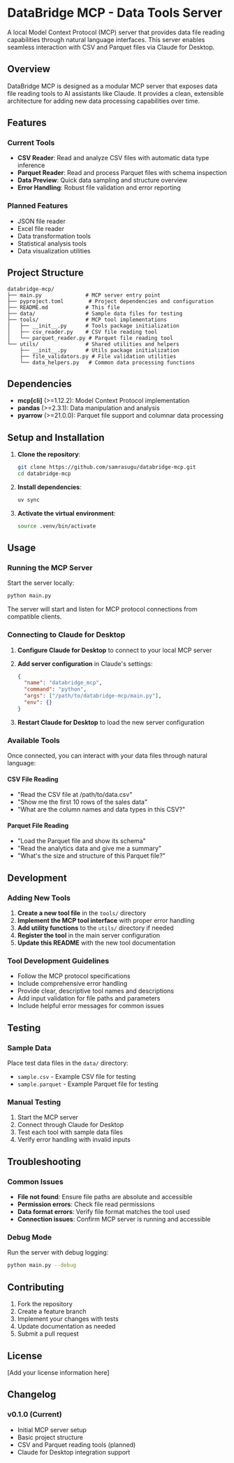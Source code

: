 # DataBridge MCP - Data Tools Server

A local Model Context Protocol (MCP) server that provides data file reading capabilities through natural language interfaces. This server enables seamless interaction with CSV and Parquet files via Claude for Desktop.

## Overview

DataBridge MCP is designed as a modular MCP server that exposes data file reading tools to AI assistants like Claude. It provides a clean, extensible architecture for adding new data processing capabilities over time.

## Features

### Current Tools
- **CSV Reader**: Read and analyze CSV files with automatic data type inference
- **Parquet Reader**: Read and process Parquet files with schema inspection
- **Data Preview**: Quick data sampling and structure overview
- **Error Handling**: Robust file validation and error reporting

### Planned Features
- JSON file reader
- Excel file reader  
- Data transformation tools
- Statistical analysis tools
- Data visualization utilities

## Project Structure

```
databridge-mcp/
├── main.py              # MCP server entry point
├── pyproject.toml        # Project dependencies and configuration
├── README.md            # This file
├── data/                # Sample data files for testing
├── tools/               # MCP tool implementations
│   ├── __init__.py      # Tools package initialization
│   ├── csv_reader.py    # CSV file reading tool
│   └── parquet_reader.py # Parquet file reading tool
└── utils/               # Shared utilities and helpers
    ├── __init__.py      # Utils package initialization
    ├── file_validators.py # File validation utilities
    └── data_helpers.py   # Common data processing functions
```

## Dependencies

- **mcp[cli]** (>=1.12.2): Model Context Protocol implementation
- **pandas** (>=2.3.1): Data manipulation and analysis
- **pyarrow** (>=21.0.0): Parquet file support and columnar data processing

## Setup and Installation

1. **Clone the repository**:
   ```bash
   git clone https://github.com/samrasugu/databridge-mcp.git
   cd databridge-mcp
   ```

2. **Install dependencies**:
   ```bash
   uv sync
   ```

3. **Activate the virtual environment**:
   ```bash
   source .venv/bin/activate
   ```

## Usage

### Running the MCP Server

Start the server locally:
```bash
python main.py
```

The server will start and listen for MCP protocol connections from compatible clients.

### Connecting to Claude for Desktop

1. **Configure Claude for Desktop** to connect to your local MCP server
2. **Add server configuration** in Claude's settings:
   ```json
   {
     "name": "databridge_mcp",
     "command": "python",
     "args": ["/path/to/databridge-mcp/main.py"],
     "env": {}
   }
   ```

3. **Restart Claude for Desktop** to load the new server configuration

### Available Tools

Once connected, you can interact with your data files through natural language:

#### CSV File Reading
- "Read the CSV file at /path/to/data.csv"
- "Show me the first 10 rows of the sales data"
- "What are the column names and data types in this CSV?"

#### Parquet File Reading  
- "Load the Parquet file and show its schema"
- "Read the analytics data and give me a summary"
- "What's the size and structure of this Parquet file?"

## Development

### Adding New Tools

1. **Create a new tool file** in the `tools/` directory
2. **Implement the MCP tool interface** with proper error handling
3. **Add utility functions** to the `utils/` directory if needed
4. **Register the tool** in the main server configuration
5. **Update this README** with the new tool documentation

### Tool Development Guidelines

- Follow the MCP protocol specifications
- Include comprehensive error handling
- Provide clear, descriptive tool names and descriptions
- Add input validation for file paths and parameters
- Include helpful error messages for common issues

## Testing

### Sample Data
Place test data files in the `data/` directory:
- `sample.csv` - Example CSV file for testing
- `sample.parquet` - Example Parquet file for testing

### Manual Testing
1. Start the MCP server
2. Connect through Claude for Desktop
3. Test each tool with sample data files
4. Verify error handling with invalid inputs

## Troubleshooting

### Common Issues

- **File not found**: Ensure file paths are absolute and accessible
- **Permission errors**: Check file read permissions
- **Data format errors**: Verify file format matches the tool used
- **Connection issues**: Confirm MCP server is running and accessible

### Debug Mode
Run the server with debug logging:
```bash
python main.py --debug
```

## Contributing

1. Fork the repository
2. Create a feature branch
3. Implement your changes with tests
4. Update documentation as needed
5. Submit a pull request

## License

[Add your license information here]

## Changelog

### v0.1.0 (Current)
- Initial MCP server setup
- Basic project structure
- CSV and Parquet reading tools (planned)
- Claude for Desktop integration support